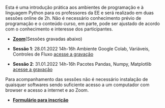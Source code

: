 Esta é uma introdução prática aos ambientes de programação e à linguagem Python para os professores da EE e será realizado em duas sessões online de 2h. Não é necessário conhecimento prévio de programação e o conteúdo curso, em parte, pode ser ajustado de acordo com o conhecimento e interesse dos participantes.

* [**Zoom**](https://sessoes_foram_gravadas_ver_abaixo)(Sessões gravadas abaixo)

* **Sessão 1**: 28.01.2022 14h-16h Ambiente Google Colab, Variáveis, Controles de Fluxo [acesse a gravação](http://meusite.mackenzie.br/rogerio/videos/EE_mack_python_intro_1_20220128.mp4)
* **Sessão 2**: 31.01.2022 14h-16h Pacotes Pandas, Numpy, Matplotlib [acesse a gravação](http://meusite.mackenzie.br/rogerio/videos/EE_mack_python_intro_1_20220131.mp4)

Para acompanhamento das sessões não é necessário instalação de quaisquer softwares sendo suficiente acesso a um computador com browser e acesso a internet e ao Zoom.

* [**Formulário para inscrição**](https://docs.google.com/forms/d/e/1FAIpQLScXwIcoW9gJBKW1W25C2E3NlksVl0bhdWRD9O1D0dsYG2OkAw/viewform?usp=sf_link)
